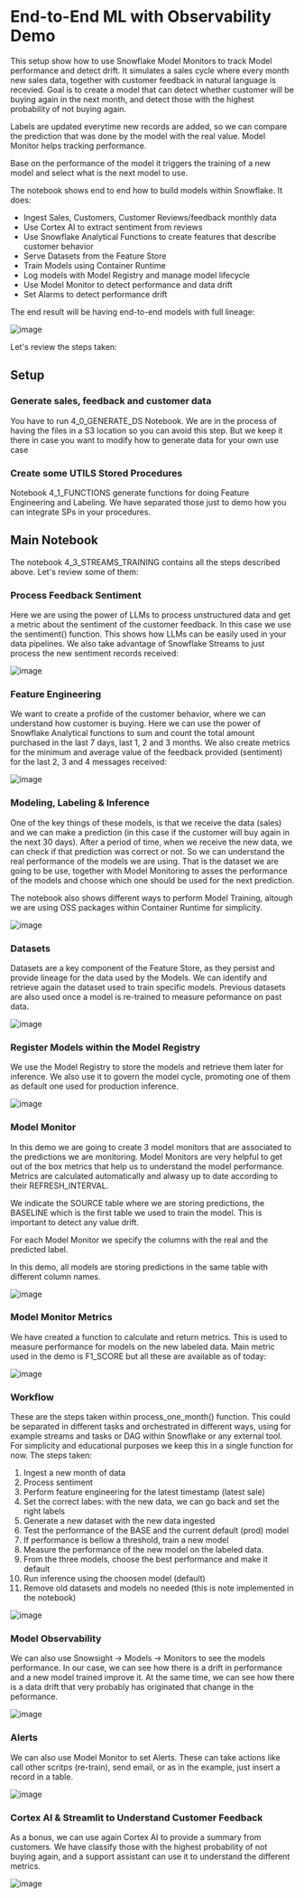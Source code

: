 # End-to-End ML with Observability Demo

This setup show how to use Snowflake Model Monitors to track Model performance and detect drift. It simulates a sales cycle where every month new sales data, together with customer feedback in natural language is recevied. Goal is to create a model that can detect whether customer will be buying again in the next month, and detect those with the highest probability of not buying again.

Labels are updated everytime new records are added, so we can compare the prediction that was done by the model with the real value. Model Monitor helps tracking performance.

Base on the performance of the model it triggers the training of a new model and select what is the next model to use.

The notebook shows end to end how to build models within Snowflake. It does:

- Ingest Sales, Customers, Customer Reviews/feedback monthly data
- Use Cortex AI to extract sentiment from reviews
- Use Snowflake Analytical Functions to create features that describe customer behavior 
- Serve Datasets from the  Feature Store
- Train Models using Container Runtime
- Log models with Model Registry and manage model lifecycle
- Use Model Monitor to detect performance and data drift
- Set Alarms to detect performance drift

The end result will be having end-to-end models with full lineage:

![image](img/lineage.png)

Let's review the steps taken:

## Setup
### Generate sales, feedback and customer data

You have to run 4_0_GENERATE_DS Notebook. We are in the process of having the files in a S3 location so you can avoid this step. But we keep it there in case you want to modify how to generate data for your own use case

### Create some UTILS Stored Procedures

Notebook 4_1_FUNCTIONS generate functions for doing Feature Engineering and Labeling. We have separated those just to demo how you can integrate SPs in your procedures.

## Main Notebook

The notebook 4_3_STREAMS_TRAINING contains all the steps described above. Let's review some of them:

### Process Feedback Sentiment

Here we are using the power of LLMs to process unstructured data and get a metric about the sentiment of the customer feedback. In this case we use the sentiment() function. This shows how LLMs can be easily used in your data pipelines. We also take advantage of Snowflake Streams to just process the new sentiment records received:

![image](img/0_sentiment.png)

### Feature Engineering

We want to create a profide of the customer behavior, where we can understand how customer is buying. Here we can use the power of Snowflake Analytical functions to sum and count the total amount purchased in the last 7 days, last 1, 2 and 3 months. We also create metrics for the minimum and average value of the feedback provided (sentiment) for the last 2, 3 and 4 messages received:

![image](img/1_feature_engineering.png)

### Modeling, Labeling & Inference

One of the key things of these models, is that we receive the data (sales) and we can make a prediction (in this case if the customer will buy again in the next 30 days). After a period of time, when we receive the new data, we can check if that prediction was correct or not. So we can understand the real performance of the models we are using. That is the dataset we are going to be use, together with Model Monitoring to asses the performance of the models and choose which one should be used for the next prediction.

The notebook also shows different ways to perform Model Training, altough we are using OSS packages within Container Runtime for simplicity.

![image](img/3_labeling.png)

### Datasets

Datasets are a key component of the Feature Store, as they persist and provide lineage for the data used by the Models. We can identify and retrieve again the dataset used to train specific models. Previous datasets are also used once a model is re-trained to measure peformance on past data.

![image](img/4_datasets.png)

### Register Models within the Model Registry

We use the Model Registry to store the models and retrieve them later for inference. We also use it to govern the model cycle, promoting one of them as default one used for production inference. 

![image](img/5_model_registry.png)


### Model Monitor

In this demo we are going to create 3 model monitors that are associated to the predictions we are monitoring. Model Monitors are very helpful to get out of the box metrics that help us to understand the model performance. Metrics are calculated automatically and alwasy up to date according to their REFRESH_INTERVAL.

We indicate the SOURCE table where we are storing predictions, the BASELINE which is the first table we used to train the model. This is important to detect any value drift.

For each Model Monitor we specify the columns with the real and the predicted label. 

In this demo, all models are storing predictions in the same table with different column names.

![image](img/6_model_monitor.png)

### Model Monitor Metrics

We have created a function to calculate and return metrics. This is used to measure performance for models on the new labeled data. Main metric used in the demo is F1_SCORE but all these are available as of today:

![image](img/7_model_merics.png)

### Workflow

These are the steps taken within process_one_month() function. This could be separated in different tasks and orchestrated in different ways, using for example streams and tasks or DAG within Snowflake or any external tool. For simplicity and educational purposes we keep this in a single function for now. The steps taken:

1. Ingest a new month of data
2. Process sentiment
3. Perform feature engineering for the latest timestamp (latest sale)
4. Set the correct labes: with the new data, we can go back and set the right labels
5. Generate a new dataset with the new data ingested
6. Test the performance of the BASE and the current default (prod) model
7. If performance is bellow a threshold, train a new model
8. Measure the performance of the new model on the labeled data.
9. From the three models, choose the best performance and make it default
10. Run inference using the choosen model (default)
11. Remove old datasets and models no needed (this is note implemented in the notebook)

![image](img/8_workflow.png)

### Model Observability

We can also use Snowsight -> Models -> Monitors to see the models performance. In our case, we can see how there is a drift in performance and a new model trained improve it. At the same time, we can see how there is a data drift that very probably has originated that change in the peformance. 

![image](img/9_obsevability.png)

### Alerts

We can also use Model Monitor to set Alerts. These can take actions like call other scritps (re-train), send email, or as in the example, just insert a record in a table.

![image](img/10_alerts.png)

### Cortex AI & Streamlit to Understand Customer Feedback

As a bonus, we can use again Cortex AI to provide a summary from customers. We have classify those with the highest probability of not buying again, and a support assistant can use it to understand the different metrics.

![image](img/11_streamlit.png)

